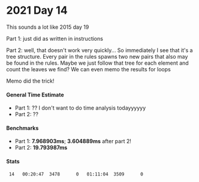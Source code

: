 # 2021 Day 14

This sounds a lot like 2015 day 19

Part 1: just did as written in instructions

Part 2: well, that doesn't work very quickly... So immediately I see that it's a tree structure. Every pair in the rules spawns two new pairs that also may be found in the rules. Maybe we just follow that tree for each element and count the leaves we find? We can even memo the results for loops

Memo did the trick!

#### General Time Estimate
- Part 1: ?? I don't want to do time analysis todayyyyyy
- Part 2: ?? 

#### Benchmarks
- Part 1: **7.968903ms**; **3.604889ms** after part 2!
- Part 2: **19.793987ms**



#### Stats
```
 14   00:20:47  3478      0   01:11:04  3509      0
```